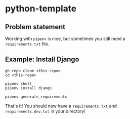 # python-template

## Problem statement

Working with `pipenv` is nice, but sometimes you still need a `requirements.txt` file.

## Example: Install Django

```
gh repo clone <this-repo>
cd <this-repo>

pipenv shell
pipenv install django

pipenv generate_requirements
```

That's it! You should now have a `requirements.txt` and `requirements.dev.txt` in your directory!